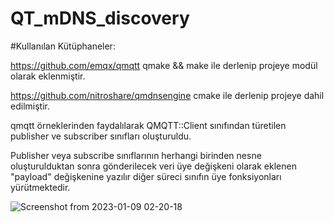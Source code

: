 # QT_mDNS_discovery
#Kullanılan Kütüphaneler:

https://github.com/emqx/qmqtt
qmake && make ile derlenip projeye modül olarak eklenmiştir.

https://github.com/nitroshare/qmdnsengine
cmake ile derlenip projeye dahil edilmiştir.


qmqtt örneklerinden faydalılarak QMQTT::Client sınıfından türetilen publisher ve subscriber sınıfları oluşturuldu.

Publisher veya subscribe sınıflarının herhangi birinden nesne oluşturulduktan sonra gönderilecek veri üye değişkeni 
olarak eklenen "payload" değişkenine yazılır diğer süreci sınıfın üye fonksiyonları yürütmektedir.

![Screenshot from 2023-01-09 02-20-18](https://user-images.githubusercontent.com/60985286/211224476-c76af164-325b-4ad4-bdcd-5fbc5cbafa2c.png)
